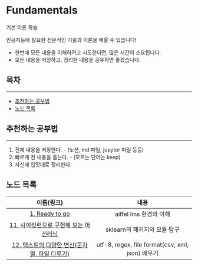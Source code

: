 # Fundamentals

기본 이론 학습

인공지능에 필요한 전문적인 기술과 이론을 배울 수 있습니다!

- 한번에 모든 내용을 이해하려고 시도한다면, 많은 시간이 소요됩니다.
- 모든 내용을 저장하고, 정리한 내용을 공유하면 좋겠습니다.

## 목차

***

- [추천하는 공부법](#추천하는-공부법)
- [노드 목록](#노드-목록)

## 추천하는 공부법

***

1. 전체 내용을 저장한다. - (노션, md 파일, jupyter 파일 등등)
2. 빠르게 전 내용을 훏는다. - (모르는 단어는 keep)
3. 자신에 입맛대로 정리한다.

## 노드 목록

|이름(링크)|내용|
|:-------:|:--:|
|[1. Ready to go](01_Ready_to_go)|aiffel lms 환경의 이해|
|[11. 사이킷런으로 구현해 보는 머신러닝](11_scikit_learn)|sklearn의 패키지와 모듈 탐구|
|[12. 텍스트의 다양한 변신(문자열, 파일 다루기)](12_text_data_handling)|utf-8, regex, file format(csv, xml, json) 배우기|
